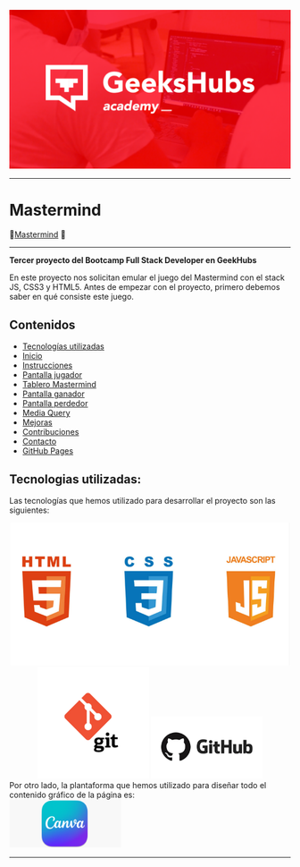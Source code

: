 ![Header](img/cabeceraRedme.png)

---

#  Mastermind
 🧠[Mastermind](https://martaguillemolmos.github.io/mastermind/) 🧠

 ---

**Tercer proyecto del Bootcamp Full Stack Developer en GeekHubs**

En este proyecto nos solicitan emular el juego del Mastermind con el stack JS, CSS3 y HTML5. Antes de empezar con el proyecto, primero debemos saber en qué consiste este juego.

## Contenidos

-  [Tecnologías utilizadas](#tecnologias-utilizadas)
-  [Inicio](#inicio)
-  [Instrucciones](#rules)
-  [Pantalla jugador](#start)
-  [Tablero Mastermind](#select-your-colours)
-  [Pantalla ganador](#game-board)
-  [Pantalla perdedor](#game-over)
-  [Media Query](#media-query)
-  [Mejoras](#improvements-i-would-have-liked-to-integrate)
-  [Contribuciones](#contributions)
-  [Contacto](#contact)
-  [GitHub Pages](#github-pages-link)

## Tecnologias utilizadas:
Las tecnologías que hemos utilizado para desarrollar el proyecto son las siguientes:
<div align ="center">
    <img src="./img/tecnologia.png" width="500">
    <img src="./img/logo-git.png" width="200"> <img src="./img/github.png" width="200"> 
</div>
Por otro lado, la plantaforma que hemos utilizado para diseñar todo el contenido gráfico de la página es:
<div>
<img src="./img/canva.png" width="200">
</div>

---


